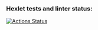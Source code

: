 ### Hexlet tests and linter status:
[![Actions Status](https://github.com/nanitll/python-project-lvl2/workflows/hexlet-check/badge.svg)](https://github.com/nanitll/python-project-lvl2/actions)